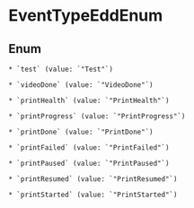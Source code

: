 
# EventTypeEddEnum

## Enum


    * `test` (value: `"Test"`)

    * `videoDone` (value: `"VideoDone"`)

    * `printHealth` (value: `"PrintHealth"`)

    * `printProgress` (value: `"PrintProgress"`)

    * `printDone` (value: `"PrintDone"`)

    * `printFailed` (value: `"PrintFailed"`)

    * `printPaused` (value: `"PrintPaused"`)

    * `printResumed` (value: `"PrintResumed"`)

    * `printStarted` (value: `"PrintStarted"`)



